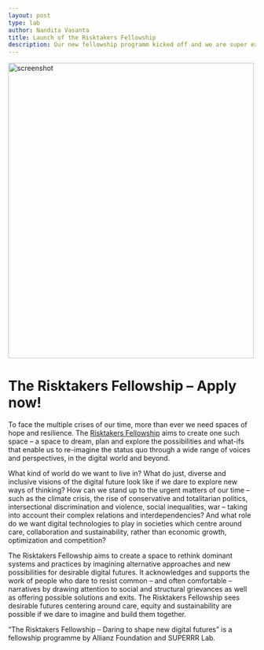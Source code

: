 ```yaml
---
layout: post
type: lab
author: Nandita Vasanta
title: Launch of the Risktakers Fellowship 
description: Our new fellowship programm kicked off and we are super excited! Read up on the Risktakers Fellowship and help us shape new narratives.
---
```


<img src="/assets/img/project/risktakers-hero.jpeg" alt= screenshot of the project website width="500" height="600">

<h1>The Risktakers Fellowship – Apply now!</h1>

<p>
To face the multiple crises of our time, more than ever we need spaces of hope and resilience. The <a href="https://risktakers.space/">Risktakers Fellowship</a> aims to create one such space – a space to dream, plan and explore the possibilities and what-ifs that enable us to re-imagine the status quo through a wide range of voices and perspectives, in the digital world and beyond.</p>

<p>
What kind of world do we want to live in? What do just, diverse and inclusive visions of the digital future look like if we dare to explore new ways of thinking? How can we stand up to the urgent matters of our time – such as the climate crisis, the rise of conservative and totalitarian politics, intersectional discrimination and violence, social inequalities, war – taking into account their complex relations and interdependencies? And what role do we want digital technologies to play in societies which centre around care, collaboration and sustainability, rather than economic growth, optimization and competition?
</p>

<p>
The Risktakers Fellowship aims to create a space to rethink dominant systems and practices by imagining alternative approaches and new possibilities for desirable digital futures. It acknowledges and supports the work of people who dare to resist common – and often comfortable – narratives by drawing attention to social and structural grievances as well as offering possible solutions and exits. The Risktakers Fellowship sees desirable futures centering around care, equity and sustainability are possible if we dare to imagine and build them together. 
</p>

<p>
“The Risktakers Fellowship – Daring to shape new digital futures” is a fellowship programme by Allianz Foundation and SUPERRR Lab. 
</p>
